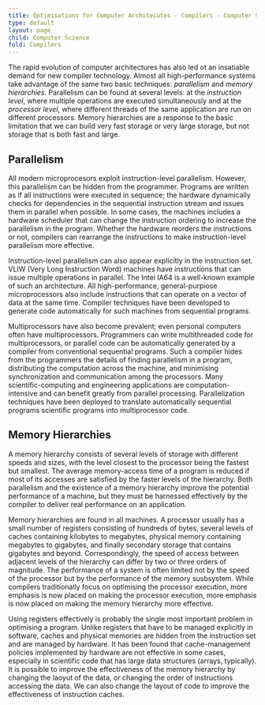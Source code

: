 ```yaml
---
title: Optimisations for Computer Architecutes - Compilers - Computer Science
type: default
layout: page
child: Computer Science
fold: Compilers
---
```


The rapid evolution of computer architectures has also led ot an insatiable
demand for new compiler technology. Almost all high-performance systems take
advantage of the same two basic techniques: _parallelism_ and _memory
hierarchies_. Parallelism can be found at several levels: at the _instruction
level_, where multiple operations are executed simultaneously and at the
_processor level_, where different threads of the same application are run on
different processors. Memory hierarchies are a response to the basic limitation
that we can build very fast storage or very large storage, but not storage that
is both fast and large.

## Parallelism

All modern microprocesors exploit instruction-level parallelism. However, this
parallelism can be hidden from the programmer. Programs are written as if all
instructions were executed in sequence; the hardware dynamically checks for
dependencies in the sequential instruction stream and issues them in parallel
when possible. In some cases, the machines includes a hardware scheduler that
can change the instruction ordering to increase the parallelism in the program.
Whether the hardware reorders the instructions or not, compilers can rearrange
the instructions to make instruction-level parallelism more effective.

Instruction-level parallelism can also appear explicitly in the instruction set.
VLIW (Very Long Instruction Word) machines have instructions that can issue
multiple operations in parallel. The Intel IA64 is a well-known example of such
an architecture. All high-performance, general-purpiose microprocessors also
include instructions that can operate on a vector of data at the same time.
Compiler techniques have been developed to generate code automatically for such
machines from sequential programs.

Multiprocessors have also become prevalent; even personal computers often have
multiprocessors. Programmers can write multithreaded code for multiprocessors,
or parallel code can be automatically generated by a compiler from conventional
sequential programs. Such a compiler hides from the programmers the details of
finding parallelism in a program, distributing the computation across the
machine, and minimising synchronization and communication among the processors.
Many scientific-computing and engineering applications are computation-intensive
and can benefit greatly from parallel processing. Parallelization techniques
have been deployed to translate automatically sequential programs scientific
programs into multiprocessor code.

## Memory Hierarchies

A memory hierarchy consists of several levels of storage with different speeds
and sizes, with the level closest to the processor being the fastest but
smallest. The average memory-access time of a program is reduced if most of its
accesses are satisfied by the faster levels of the hierarchy. Both parallelism
and the existence of a memory hierarchy improve the potential performance of a
machine, but they must be harnessed effectively by the compiler to deliver real
performance on an application.

Memory hierarchies are found in all machines. A processor usually has a small
number of registers consisting of hundreds of bytes, several levels of caches
containing kilobytes to megabytes, physical memory containing megabytes to
gigabytes, and finally secondary storage that contains gigabytes and beyond.
Correspondingly, the speed of access between adjacent levels of the hierarchy
can differ by two or three orders of magnitude. The performance of a system is
often limited not by the speed of the processor but by the performance of the
memory susbsystem. While compilers traditionally focus on optimising the
processor execution, more emphasis is now placed on making the processor
execution, more emphasis is now placed on making the memory hierarchy more
effective.

Using registers effectively is probably the single most important problem in
optimising a program. Unlike registers that have to be managed explicitly in
software, caches and physical memories are hidden from the instruction set and
are managed by hardware. It has been found that cache-management policies
implemented by hardware are not effective in some cases, especially in
scientific code that has large data structures (arrays, typically). It is
possible to improve the effectiveness of the memory hierarchy by changing the
laoyut of the data, or changing the order of instructions accessing the data. We
can also change the layout of code to improve the effectiveness of instruction
caches.
